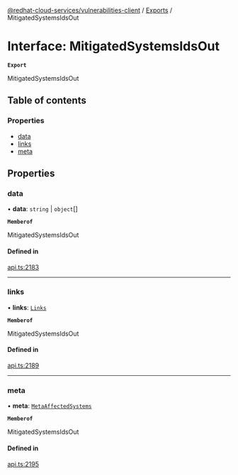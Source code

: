 [@redhat-cloud-services/vulnerabilities-client](../README.md) / [Exports](../modules.md) / MitigatedSystemsIdsOut

# Interface: MitigatedSystemsIdsOut

**`Export`**

MitigatedSystemsIdsOut

## Table of contents

### Properties

- [data](MitigatedSystemsIdsOut.md#data)
- [links](MitigatedSystemsIdsOut.md#links)
- [meta](MitigatedSystemsIdsOut.md#meta)

## Properties

### data

• **data**: `string` \| `object`[]

**`Memberof`**

MitigatedSystemsIdsOut

#### Defined in

[api.ts:2183](https://github.com/RedHatInsights/javascript-clients/blob/main/packages/vulnerabilities/api.ts#L2183)

___

### links

• **links**: [`Links`](Links.md)

**`Memberof`**

MitigatedSystemsIdsOut

#### Defined in

[api.ts:2189](https://github.com/RedHatInsights/javascript-clients/blob/main/packages/vulnerabilities/api.ts#L2189)

___

### meta

• **meta**: [`MetaAffectedSystems`](MetaAffectedSystems.md)

**`Memberof`**

MitigatedSystemsIdsOut

#### Defined in

[api.ts:2195](https://github.com/RedHatInsights/javascript-clients/blob/main/packages/vulnerabilities/api.ts#L2195)
